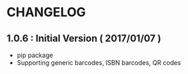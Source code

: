 CHANGELOG
===============================================================================


1.0.6 : Initial Version ( 2017/01/07 )
-------------------------------------------------------------------------------

* pip package
* Supporting generic barcodes, ISBN barcodes, QR codes


